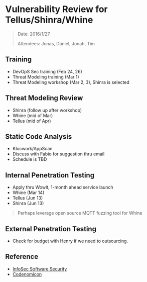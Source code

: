 # Vulnerability Review for Tellus/Shinra/Whine

> Date: 2016/1/27
>
> Attendees: Jonas, Daniel, Jonah, Tim

## Training

* DevOpS Sec training (Feb 24, 26)
* Threat Modeling training (Mar 1)
* Threat Modeling workshop (Mar 2, 3), Shinra is selected
  
## Threat Modeling Review

* Shinra (follow up after workshop)
* Whine (mid of Mar)
* Tellus (mid of Apr)

## Static Code Analysis

* Klocwork/AppScan
* Discuss with Fabio for suggestion thru email
* Schedule is TBD

## Internal Penetration Testing

* Apply thru Wowit, 1-month ahead service launch
* Whine (Mar 14)
* Tellus (Jun 13)
* Shinra (Jun 13)

> Perhaps leverage open source MQTT fuzzing tool for Whine

## External Penetration Testing

* Check for budget with Henry if we need to outsourcing.
 
## Reference

* [InfoSec Software Security](http://softwaresecurity.trendmicro.com/)
* [Codenomicon](http://www.codenomicon.com/)
